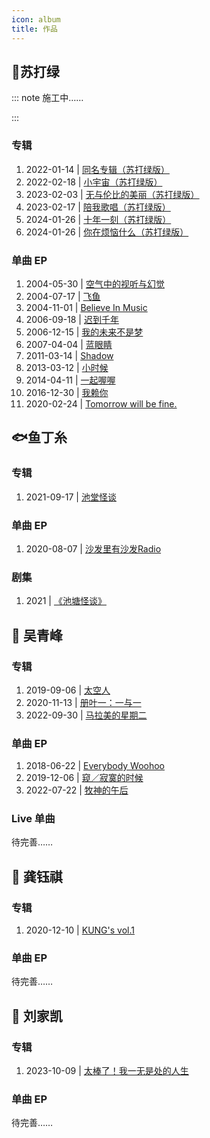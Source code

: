 ```yaml
---
icon: album
title: 作品
---
```


## 💚苏打绿

::: note 施工中……

:::

### <FontIcon icon="album" /> 专辑

1. 2022-01-14 | [同名专辑（苏打绿版）](albums/a01_tongmingzhuanji)
2. 2022-02-18 | [小宇宙（苏打绿版）](albums/a02_xiaoyuzhou)
3. 2023-02-03 | [无与伦比的美丽（苏打绿版）](albums/a03_wuyulunbidemeili)
4. 2023-02-17 | [陪我歌唱（苏打绿版）](albums/a04_peiwogechang)
5. 2024-01-26 | [十年一刻（苏打绿版）](albums/a05_shinianyike)
6. 2024-01-26 | [你在烦恼什么（苏打绿版）](albums/a06_nizaifannaoshenme)

### <FontIcon icon="album" /> 单曲 EP

1. 2004-05-30 | [空气中的视听与幻觉](singles/air)
2. 2004-07-17 | [飞鱼]()
3. 2004-11-01 | [Believe In Music]()
4. 2006-09-18 | [迟到千年]()
5. 2006-12-15 | [我的未来不是梦]()
6. 2007-04-04 | [蓝眼睛]()
7. 2011-03-14 | [Shadow]()
8. 2013-03-12 | [小时候]()
9. 2014-04-11 | [一起喔喔]()
10. 2016-12-30 | [我赖你]()
11. 2020-02-24 | [Tomorrow will be fine.]()           


## 🐟鱼丁糸

### 专辑

1. 2021-09-17 | [池堂怪谈](oaeen/a01_chitangguaitan.md)


### 单曲 EP

1. 2020-08-07 | [沙发里有沙发Radio](oaeen/s01_sofaradio.md)

### 剧集

1. 2021 | [《池塘怪谈》](https://v.qq.com/x/cover/mzc00200df196we/l0041f5znyn.html)

## 🎤 吴青峰

### 专辑

1. 2019-09-06 | [太空人](wuqingfeng/a01_taikongren)
2. 2020-11-13 | [册叶一：一与一](wuqingfeng/a02_ceyeyiyiyuyi)
3. 2022-09-30 | [马拉美的星期二](wuqingfeng/a03_malameidexingqier)

### 单曲 EP

1. 2018-06-22 | [Everybody Woohoo](wuqingfeng/s01_everybodywoohoo)
2. 2019-12-06 | [窥／寂寞的时候](wuqingfeng/s02_kuijimodeshihou)
3. 2022-07-22 | [牧神的午后](wuqingfeng/s03_mushendewuhou)

### Live 单曲

待完善……

## 🎹 龚钰祺

### 专辑

1. 2020-12-10 | [KUNG's vol.1](gongyuqi/a01_kungsvol1)

### 单曲 EP

待完善……

## 🎸 刘家凯

### 专辑

1. 2023-10-09 | [太棒了！我一无是处的人生](liujiakai/a01_taibangle)

### 单曲 EP

待完善……
